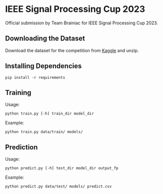 # IEEE Signal Processing Cup 2023

Official submission by Team Brainiac for IEEE Signal Processing Cup 2023.

## Downloading the Dataset
Download the dataset for the competition from [Kaggle](https://www.kaggle.com/competitions/psychosis-classification-with-rsfmri/data) and unzip.


## Installing Dependencies

```
pip install -r requirements
```

## Training

Usage:
```
python train.py [-h] train_dir model_dir
```

Example:
```
python train.py data/train/ models/
```

## Prediction

Usage:
```
python predict.py [-h] test_dir model_dir output_fp
```

Example:
```
python predict.py data/test/ models/ predict.csv
```
